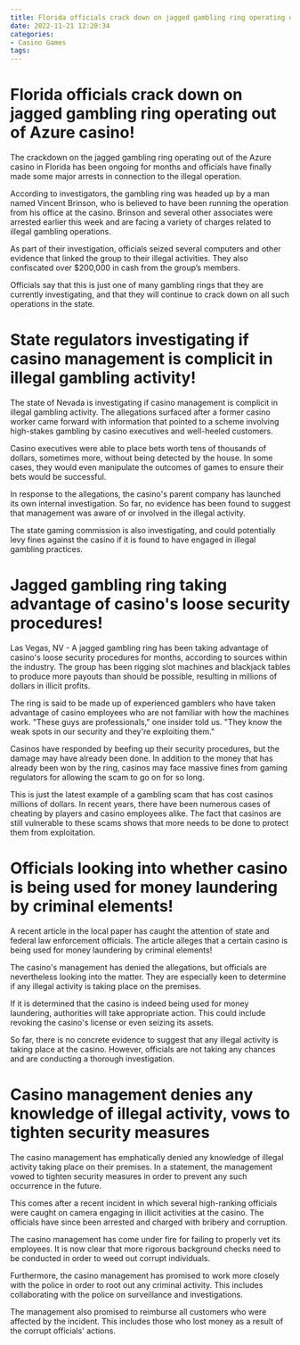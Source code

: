 ```yaml
---
title: Florida officials crack down on jagged gambling ring operating out of Azure casino!
date: 2022-11-21 12:20:34
categories:
- Casino Games
tags:
---
```



#  Florida officials crack down on jagged gambling ring operating out of Azure casino!

The crackdown on the jagged gambling ring operating out of the Azure casino in Florida has been ongoing for months and officials have finally made some major arrests in connection to the illegal operation.

According to investigators, the gambling ring was headed up by a man named Vincent Brinson, who is believed to have been running the operation from his office at the casino. Brinson and several other associates were arrested earlier this week and are facing a variety of charges related to illegal gambling operations.

As part of their investigation, officials seized several computers and other evidence that linked the group to their illegal activities. They also confiscated over $200,000 in cash from the group’s members.

Officials say that this is just one of many gambling rings that they are currently investigating, and that they will continue to crack down on all such operations in the state.

#  State regulators investigating if casino management is complicit in illegal gambling activity!

The state of Nevada is investigating if casino management is complicit in illegal gambling activity. The allegations surfaced after a former casino worker came forward with information that pointed to a scheme involving high-stakes gambling by casino executives and well-heeled customers.

Casino executives were able to place bets worth tens of thousands of dollars, sometimes more, without being detected by the house. In some cases, they would even manipulate the outcomes of games to ensure their bets would be successful.

In response to the allegations, the casino's parent company has launched its own internal investigation. So far, no evidence has been found to suggest that management was aware of or involved in the illegal activity.

The state gaming commission is also investigating, and could potentially levy fines against the casino if it is found to have engaged in illegal gambling practices.

#  Jagged gambling ring taking advantage of casino's loose security procedures!

Las Vegas, NV - A jagged gambling ring has been taking advantage of casino's loose security procedures for months, according to sources within the industry. The group has been rigging slot machines and blackjack tables to produce more payouts than should be possible, resulting in millions of dollars in illicit profits.

The ring is said to be made up of experienced gamblers who have taken advantage of casino employees who are not familiar with how the machines work. "These guys are professionals," one insider told us. "They know the weak spots in our security and they're exploiting them."

Casinos have responded by beefing up their security procedures, but the damage may have already been done. In addition to the money that has already been won by the ring, casinos may face massive fines from gaming regulators for allowing the scam to go on for so long.

This is just the latest example of a gambling scam that has cost casinos millions of dollars. In recent years, there have been numerous cases of cheating by players and casino employees alike. The fact that casinos are still vulnerable to these scams shows that more needs to be done to protect them from exploitation.

#  Officials looking into whether casino is being used for money laundering by criminal elements!

A recent article in the local paper has caught the attention of state and federal law enforcement officials. The article alleges that a certain casino is being used for money laundering by criminal elements!

The casino's management has denied the allegations, but officials are nevertheless looking into the matter. They are especially keen to determine if any illegal activity is taking place on the premises.

If it is determined that the casino is indeed being used for money laundering, authorities will take appropriate action. This could include revoking the casino's license or even seizing its assets.

So far, there is no concrete evidence to suggest that any illegal activity is taking place at the casino. However, officials are not taking any chances and are conducting a thorough investigation.

#  Casino management denies any knowledge of illegal activity, vows to tighten security measures

The casino management has emphatically denied any knowledge of illegal activity taking place on their premises. In a statement, the management vowed to tighten security measures in order to prevent any such occurrence in the future.

This comes after a recent incident in which several high-ranking officials were caught on camera engaging in illicit activities at the casino. The officials have since been arrested and charged with bribery and corruption.

The casino management has come under fire for failing to properly vet its employees. It is now clear that more rigorous background checks need to be conducted in order to weed out corrupt individuals.

Furthermore, the casino management has promised to work more closely with the police in order to root out any criminal activity. This includes collaborating with the police on surveillance and investigations.

The management also promised to reimburse all customers who were affected by the incident. This includes those who lost money as a result of the corrupt officials' actions.